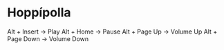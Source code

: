 Hoppípolla
==========

Alt + Insert -> Play
Alt + Home -> Pause
Alt + Page Up -> Volume Up
Alt + Page Down -> Volume Down

